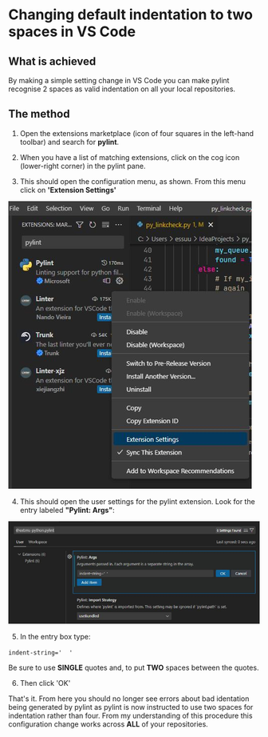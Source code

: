 # Changing default indentation to two spaces in VS Code
## What is achieved
By making a simple setting change in VS Code you can make pylint recognise 2 spaces as valid indentation on all your local repositories.

## The method
1. Open the extensions marketplace (icon of four squares in the left-hand toolbar) and search for **pylint**.

2. When you have a list of matching extensions, click on the cog icon (lower-right corner) in the pylint pane.

3. This should open the configuration menu, as shown. From this menu click on **'Extension Settings'**

![extension manager](https://github.com/essuu27/Notebook/blob/main/images/pylint-1.jpg)

4. This should open the user settings for the pylint extension. Look for the entry labeled **"Pylint: Args"**:

![configuration](https://github.com/essuu27/Notebook/blob/main/images/pylint-2.jpg)

5. In the entry box type:

```indent-string='  '```

Be sure to use **SINGLE** quotes and, to put **TWO** spaces between the quotes.

6. Then click 'OK'

That's it. From here you should no longer see errors about bad identation being generated by pylint as pylint is now instructed to use two spaces for indentation rather than four. From my understanding of this procedure this configuration change works across **ALL** of your repositories.
